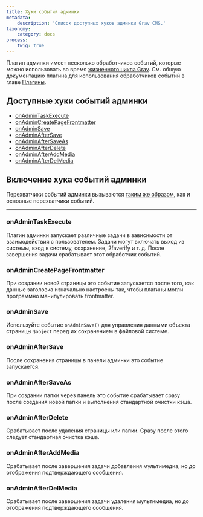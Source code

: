 ```yaml
---
title: Хуки событий админки
metadata:
    description: 'Список доступных хуков админки Grav CMS.'
taxonomy:
    category: docs
process:
    twig: true
---
```


Плагин админки имеет несколько обработчиков событий, которые можно использовать во время [жизненного цикла Grav](/plugins/grav-lifecycle). См. общую документацию плагина для использования обработчиков событий в главе [Плагины](/plugins).

## Доступные хуки событий админки
* [onAdminTaskExecute](#onAdminTaskExecute)
* [onAdminCreatePageFrontmatter](#onAdminCreatePageFrontmatter)
* [onAdminSave](#onAdminSave)
* [onAdminAfterSave](#onAdminAfterSave)
* [onAdminAfterSaveAs](#onAdminAfterSaveAs)
* [onAdminAfterDelete](#onAdminAfterDelete)
* [onAdminAfterAddMedia](#onAdminAfterAddMedia)
* [onAdminAfterDelMedia](#onAdminAfterDelMedia)


## Включение хука событий админки
Перехватчики событий админки вызываются [таким же образом](/plugins/plugin-tutorial#step-6-define-if-the-plugin-should-run), как и основные перехватчики событий.


* * *

<a name="onAdminTaskExecute"></a>
### onAdminTaskExecute

Плагин админки запускает различные задачи в зависимости от взаимодействия с пользователем. Задачи могут включать выход из системы, вход в систему, сохранение, 2faverify и т. д. После завершения задачи срабатывает этот обработчик событий.

<a name="onAdminCreatePageFrontmatter"></a>
### onAdminCreatePageFrontmatter

При создании новой страницы это событие запускается после того, как данные заголовка изначально настроены так, чтобы плагины могли программно манипулировать frontmatter.

<a name="onAdminSave"></a>
### onAdminSave

Используйте событие `onAdminSave()` для управления данными объекта страницы `$object` перед их сохранением в файловой системе.

<a name="onAdminAfterSave"></a>
### onAdminAfterSave

После сохранения страницы в панели админки это событие запускается.

<a name="onAdminAfterSaveAs"></a>
### onAdminAfterSaveAs

При создании папки через панель это событие срабатывает сразу после создания новой папки и выполнения стандартной очистки кэша.

<a name="onAdminAfterDelete"></a>
### onAdminAfterDelete

Срабатывает после удаления страницы или папки. Сразу после этого следует стандартная очистка кэша.

<a name="onAdminAfterAddMedia"></a>
### onAdminAfterAddMedia

Срабатывает после завершения задачи добавления мультимедиа, но до отображения подтверждающего сообщения.

<a name="onAdminAfterDelMedia"></a>
### onAdminAfterDelMedia

Срабатывает после завершения задачи удаления мультимедиа, но до отображения подтверждающего сообщения.
